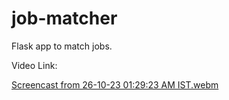 # job-matcher
Flask app to match jobs.

Video Link:

[Screencast from 26-10-23 01:29:23 AM IST.webm](https://github.com/akaisky07/job-matcher/assets/104855741/29fd597e-8c9e-4e21-98f5-9e746da08f24)
